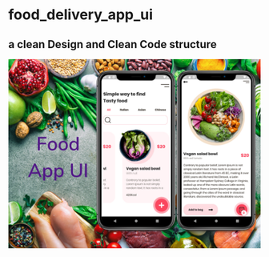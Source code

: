 # food_delivery_app_ui

## a clean Design and Clean Code structure
![A Flutter Resources App using Futter ](https://github.com/JaveedIshaq/food-delivery-app-ui/blob/master/food-delivery-app-ui-flutter.png?raw=true)
